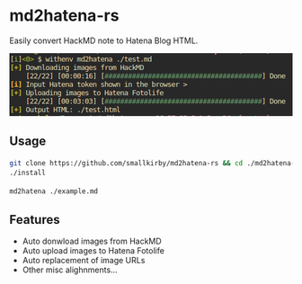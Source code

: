 # md2hatena-rs

Easily convert HackMD note to Hatena Blog HTML.

![](docs/imgs/main.png)

## Usage

```bash
git clone https://github.com/smallkirby/md2hatena-rs && cd ./md2hatena-rs
./install

md2hatena ./example.md
```

## Features

- Auto donwload images from HackMD
- Auto upload images to Hatena Fotolife
- Auto replacement of image URLs
- Other misc alighnments...

